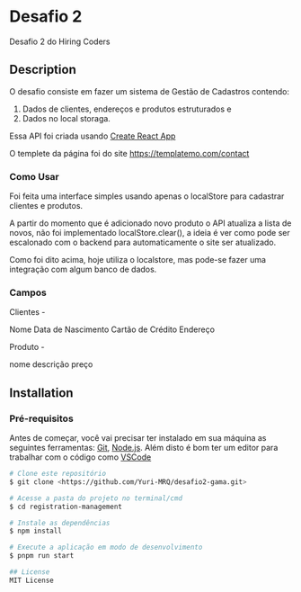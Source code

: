 # Desafio 2 

Desafio 2 do Hiring Coders

## Description

O desafio consiste em fazer um sistema de Gestão de Cadastros contendo:

1. Dados de clientes, endereços e produtos estruturados e
2. Dados no local storaga.

Essa API foi criada usando [Create React App](https://github.com/facebook/create-react-app)

O templete da página foi do site https://templatemo.com/contact

### Como Usar

Foi feita uma interface simples usando apenas o localStore para cadastrar clientes e produtos.

A partir do momento que é adicionado novo produto o API atualiza a lista de novos, não foi implementado localStore.clear(), a ideia é ver como pode ser escalonado com o backend para automaticamente o site ser atualizado.

Como foi dito acima, hoje utiliza o localstore, mas pode-se fazer uma integração com algum banco de dados.

### Campos

Clientes -

Nome
Data de Nascimento
Cartão de Crédito
Endereço

Produto - 

nome 
descrição
preço

## Installation

### Pré-requisitos

Antes de começar, você vai precisar ter instalado em sua máquina as seguintes ferramentas:
[Git](https://git-scm.com), [Node.js](https://nodejs.org/en/). 
Além disto é bom ter um editor para trabalhar com o código como [VSCode](https://code.visualstudio.com/)

```bash
# Clone este repositório
$ git clone <https://github.com/Yuri-MRQ/desafio2-gama.git>

# Acesse a pasta do projeto no terminal/cmd
$ cd registration-management

# Instale as dependências
$ npm install

# Execute a aplicação em modo de desenvolvimento
$ pnpm run start

## License
MIT License
